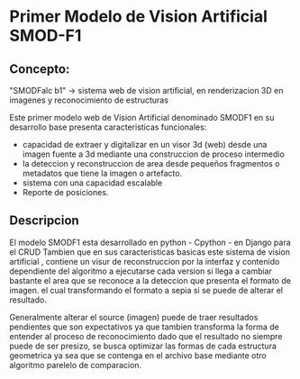 # Primer Modelo de Vision Artificial SMOD-F1


## Concepto:
"SMODFalc b1" -> sistema web de vision artificial, en renderizacion 3D en imagenes y reconocimiento de estructuras

Este primer modelo web de Vision Artificial denominado SMODF1 en su desarrollo base
presenta caracteristicas funcionales: 

* capacidad de extraer y digitalizar en un visor 3d (web) desde una imagen fuente a 3d mediante una construccion de proceso intermedio
* la deteccion y reconstruccion de area desde pequeños fragmentos o metadatos que tiene la imagen o artefacto.
* sistema con una capacidad escalable
* Reporte de posiciones.

## Descripcion
El modelo SMODF1 esta desarrollado en python - Cpython - en Django para el CRUD Tambien que en sus caracteristicas basicas 
este sistema de vision artificial , contiene un visur de reconstruccion por la interfaz y contenido dependiente del algoritmo 
a ejecutarse cada version si llega a cambiar bastante el area que se reconoce a la deteccion que presenta el formato de imagen.
el cual transformando el formato a sepia si se puede de alterar el resultado. 

Generalmente alterar el source (imagen) puede de traer resultados pendientes que son expectativos ya que tambien transforma la forma
de entender al proceso de reconocimiento dado que el resultado no siempre puede de ser presizo, se busca optimizar las formas de cada 
estructura geometrica ya sea que se contenga en el archivo base mediante otro algoritmo parelelo de comparacion.

